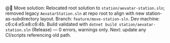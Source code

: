 @🚧 Move solution: Relocated root solution to `station/aevatar-station.sln`; removed legacy `AevatarStation.sln` at repo root to align with new station-as-subdirectory layout. Branch: `feature/move-station-sln`. Dev machine: c6:c4:e5:e8:c6:4b. Build validated with `dotnet build station/aevatar-station.sln` (Release) — 0 errors, warnings only. Next: update any CI/scripts referencing old path.